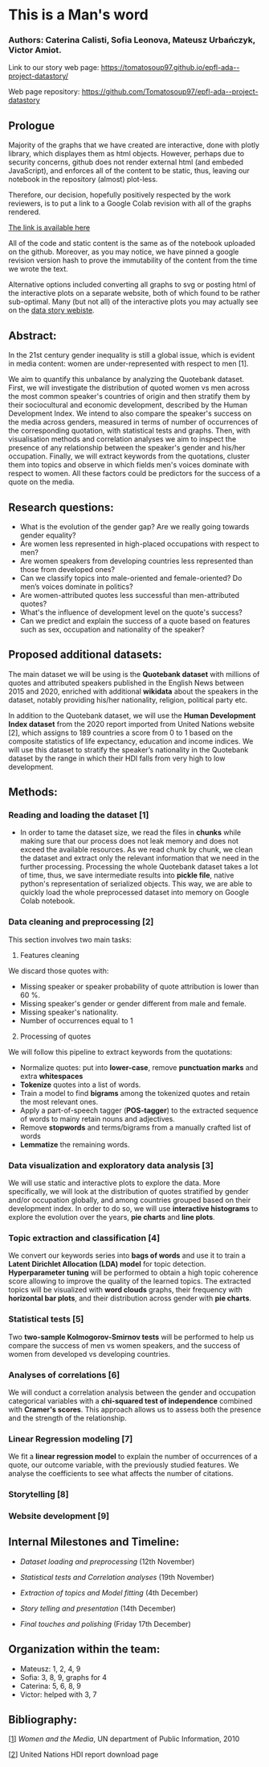 # This is a Man's word

### Authors: Caterina Calisti, Sofia Leonova, Mateusz Urbańczyk, Victor Amiot. 

Link to our story web page: https://tomatosoup97.github.io/epfl-ada--project-datastory/

Web page repository: https://github.com/Tomatosoup97/epfl-ada--project-datastory

## Prologue

Majority of the graphs that we have created are interactive, done with plotly
library, which displayes them as html objects. However, perhaps due to security
concerns, github does not render external html (and embeded JavaScript), and
enforces all of the content to be static, thus, leaving our notebook in the
repository (almost) plot-less.

Therefore, our decision, hopefully positively respected by the work reviewers, is
to put a link to a Google Colab revision with all of the graphs rendered.

[The link is available here](https://colab.research.google.com/drive/1l1w-wtUSry80GA1O3q9vyb9fNcUPg1oK#revisionId=0B_xOblNfd4YJMUZQWTZFVkpzOGcwTGhQUmZNUWpGb3NCQVhrPQ&scrollTo=oiBmOyW90e-0)

All of the code and static content is the same as of the notebook uploaded on the
github. Moreover, as you may notice, we have pinned a google revision version hash
to prove the immutability of the content from the time we wrote the text.

Alternative options included converting all graphs to svg or posting html
of the interactive plots on a separate website, both of which found to be rather
sub-optimal. Many (but not all) of the interactive plots you may actually see
on the [data story webiste](https://tomatosoup97.github.io/epfl-ada--project-datastory/).

## Abstract: 

In the 21st century gender inequality is still a global issue, which is evident in media content: women are under-represented with respect to men [1].

We aim to quantify this unbalance by analyzing the Quotebank dataset. First, we will investigate the distribution of quoted women vs men across the most common
speaker's countries of origin and then stratify them by their sociocultural and economic development, described by the Human Development Index. We intend to also compare the speaker's success on the media across genders, measured in terms of number of occurrences of the corresponding quotation, with statistical tests and graphs. Then, with visualisation methods and correlation analyses we aim to inspect the presence of any relationship between the speaker's gender and his/her occupation. Finally, we will extract keywords from the quotations, cluster them into topics and observe in which fields men's voices dominate with respect to women. All these factors could be predictors for the success of a quote on the media.

## Research questions:

-   What is the evolution of the gender gap? Are we really going towards gender equality?
-   Are women less represented in high-placed occupations with respect to men?
-   Are women speakers from developing countries less represented than those from developed ones?
-   Can we classify topics into male-oriented and female-oriented? Do men’s voices dominate in politics?
-   Are women-attributed quotes less successful than men-attributed quotes?
-   What's the influence of development level on the quote's success?
-   Can we predict and explain the success of a quote based on features such as sex, occupation and nationality of the speaker?

## Proposed additional datasets:

The main dataset we will be using is the **Quotebank dataset** with millions of quotes and attributed speakers published in the English News between 2015 and 2020, enriched with additional **wikidata** about the speakers in the dataset, notably providing his/her nationality, religion, political party etc.

In addition to the Quotebank dataset, we will use the **Human Development Index dataset** from the 2020 report imported from United Nations website [2], which assigns to 189 countries a score from 0 to 1 based on the composite statistics of life expectancy, education and income indices. We will use this dataset to stratify the speaker’s nationality in the Quotebank dataset by the range in which their HDI falls from very high to low development.

## Methods:

### Reading and loading the dataset [1]

- In order to tame the dataset size, we read the files in **chunks** while making sure that our process does not leak memory and does not exceed the available resources. As we read chunk by chunk, we clean the dataset and extract only the relevant information that we need in the further processing. Processing the whole Quotebank dataset takes a lot of time, thus, we save intermediate results into **pickle file**, native python's representation of serialized objects. This way, we are able to quickly load the whole preprocessed dataset into memory on Google Colab notebook.

### Data cleaning and preprocessing [2]

This section involves two main tasks: 
1. Features cleaning

We discard those quotes with: 
- Missing speaker or speaker probability of quote attribution is lower than  60 %. 
- Missing speaker's gender or gender different from male and female. 
- Missing speaker's nationality. 
- Number of occurrences equal to 1

2. Processing of quotes

We will follow this pipeline to extract keywords from the quotations: 
- Normalize quotes: put into **lower-case**, remove **punctuation marks** and extra **whitespaces**
- **Tokenize** quotes into a list of words.
- Train a model to find **bigrams** among the tokenized quotes and retain the most relevant ones.
- Apply a part-of-speech tagger (**POS-tagger**) to the extracted sequence of words to mainy retain nouns and adjectives.
- Remove **stopwords** and terms/bigrams from a manually crafted list of words
- **Lemmatize** the remaining words.

### Data visualization and exploratory data analysis [3]

We will use static and interactive plots to explore the data. 
More specifically, we will look at the distribution of quotes stratified by gender and/or occupation globally, and among countries grouped based on their development index. In order to do so, we will use **interactive histograms** to explore the evolution over the years, **pie charts** and **line plots**.

### Topic extraction and classification [4]

We convert our keywords series into **bags of words** and use it to train a **Latent Dirichlet Allocation (LDA) model** for topic detection.
**Hyperparameter tuning** will be performed to obtain a high topic coherence score allowing to improve the quality of the learned topics.
The extracted topics will be visualized with **word clouds** graphs, their frequency with  **horizontal bar plots**, and their distribution across gender with **pie charts**.

### Statistical tests [5]

Two **two-sample Kolmogorov-Smirnov tests** will be performed to help us compare the success of men vs women speakers, and the success of women from developed vs developing countries.

### Analyses of correlations [6]

We will conduct a correlation analysis between the gender and occupation categorical variables with a **chi-squared test of independence** combined with **Cramer's scores**. This approach allows us to assess both the presence and the strength of the relationship.


### Linear Regression modeling [7]

We fit a **linear regression model** to explain the number of occurrences of a quote, our outcome variable, with the previously studied features. We analyse the coefficients to see what affects the number of citations. 

### Storytelling [8]

### Website development [9]

## Internal Milestones and Timeline:

- *Dataset loading and preprocessing* (12th November)

- *Statistical tests and Correlation analyses* (19th November)

- *Extraction of topics and Model fitting* (4th December)
   
- *Story telling and presentation* (14th December)

- *Final touches and polishing* (Friday 17th December)

## Organization within the team: 
- Mateusz: 1, 2, 4, 9
- Sofia: 3, 8, 9, graphs for 4
- Caterina: 5, 6, 8, 9
- Victor: helped with 3, 7

## Bibliography:

[[1](https://www.un.org/womenwatch/beijing15/Women_and_the_media_preliminary_brief.pdf)] *Women and the Media*, UN department of Public Information, 2010

[[2](http://hdr.undp.org/en/content/download-data)] United Nations HDI report download page
